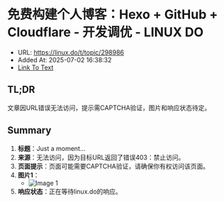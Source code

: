 # 免费构建个人博客：Hexo + GitHub + Cloudflare - 开发调优 - LINUX DO
- URL: https://linux.do/t/topic/298986
- Added At: 2025-07-02 16:38:32
- [Link To Text](2025-07-02-免费构建个人博客：hexo-+-github-+-cloudflare---开发调优---linux-do_raw.md)

## TL;DR
文章因URL错误无法访问，提示需CAPTCHA验证，图片和响应状态待定。

## Summary
1. **标题**：Just a moment...
2. **来源**：无法访问，因为目标URL返回了错误403：禁止访问。
3. **页面提示**：页面可能需要CAPTCHA验证，请确保你有权访问该页面。
4. **图片1**：
   - ![Image 1](blob:http://localhost/c0e5b9b53a51453d3a80371c867e3d18)
5. **响应状态**：正在等待linux.do的响应。
